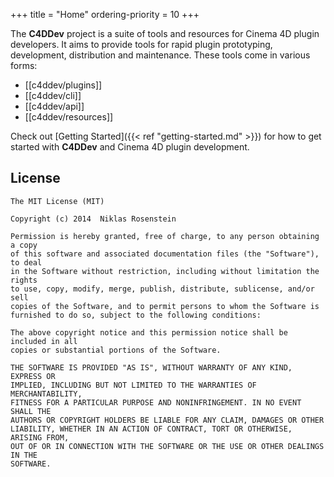 +++
title = "Home"
ordering-priority = 10
+++

The **C4DDev** project is a suite of tools and resources for Cinema 4D plugin
developers. It aims to provide tools for rapid plugin prototyping,
development, distribution and maintenance. These tools come in various forms:

- [[c4ddev/plugins]]
- [[c4ddev/cli]]
- [[c4ddev/api]]
- [[c4ddev/resources]]

Check out [Getting Started]({{< ref "getting-started.md" >}}) for how to get
started with **C4DDev** and Cinema 4D plugin development.

## License

```
The MIT License (MIT)

Copyright (c) 2014  Niklas Rosenstein

Permission is hereby granted, free of charge, to any person obtaining a copy
of this software and associated documentation files (the "Software"), to deal
in the Software without restriction, including without limitation the rights
to use, copy, modify, merge, publish, distribute, sublicense, and/or sell
copies of the Software, and to permit persons to whom the Software is
furnished to do so, subject to the following conditions:

The above copyright notice and this permission notice shall be included in all
copies or substantial portions of the Software.

THE SOFTWARE IS PROVIDED "AS IS", WITHOUT WARRANTY OF ANY KIND, EXPRESS OR
IMPLIED, INCLUDING BUT NOT LIMITED TO THE WARRANTIES OF MERCHANTABILITY,
FITNESS FOR A PARTICULAR PURPOSE AND NONINFRINGEMENT. IN NO EVENT SHALL THE
AUTHORS OR COPYRIGHT HOLDERS BE LIABLE FOR ANY CLAIM, DAMAGES OR OTHER
LIABILITY, WHETHER IN AN ACTION OF CONTRACT, TORT OR OTHERWISE, ARISING FROM,
OUT OF OR IN CONNECTION WITH THE SOFTWARE OR THE USE OR OTHER DEALINGS IN THE
SOFTWARE.
```
